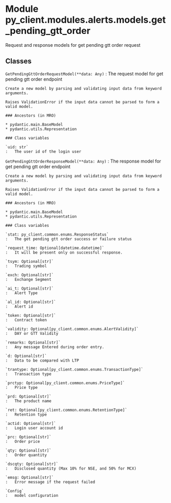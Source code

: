 Module py_client.modules.alerts.models.get_pending_gtt_order
============================================================
Request and response models for get pending gtt order request

Classes
-------

`GetPendingGttOrderRequestModel(**data: Any)`
:   The request model for get pending gtt order endpoint
    
    Create a new model by parsing and validating input data from keyword arguments.
    
    Raises ValidationError if the input data cannot be parsed to form a valid model.

    ### Ancestors (in MRO)

    * pydantic.main.BaseModel
    * pydantic.utils.Representation

    ### Class variables

    `uid: str`
    :   The user id of the login user

`GetPendingGttOrderResponseModel(**data: Any)`
:   The response model for get pending gtt order endpoint
    
    Create a new model by parsing and validating input data from keyword arguments.
    
    Raises ValidationError if the input data cannot be parsed to form a valid model.

    ### Ancestors (in MRO)

    * pydantic.main.BaseModel
    * pydantic.utils.Representation

    ### Class variables

    `stat: py_client.common.enums.ResponseStatus`
    :   The get pending gtt order success or failure status

    `request_time: Optional[datetime.datetime]`
    :   It will be present only on successful response.

    `tsym: Optional[str]`
    :   Trading symbol

    `exch: Optional[str]`
    :   Exchange Segment

    `ai_t: Optional[str]`
    :   Alert Type

    `al_id: Optional[str]`
    :   Alert id

    `token: Optional[str]`
    :   Contract token

    `validity: Optional[py_client.common.enums.AlertValidity]`
    :   DAY or GTT Validity

    `remarks: Optional[str]`
    :   Any message Entered during order entry.

    `d: Optional[str]`
    :   Data to be compared with LTP

    `trantype: Optional[py_client.common.enums.TransactionType]`
    :   Transaction type

    `prctyp: Optional[py_client.common.enums.PriceType]`
    :   Price type

    `prd: Optional[str]`
    :   The product name

    `ret: Optional[py_client.common.enums.RetentionType]`
    :   Retention type

    `actid: Optional[str]`
    :   Login user account id

    `prc: Optional[str]`
    :   Order price

    `qty: Optional[str]`
    :   Order quantity

    `dscqty: Optional[str]`
    :   Disclosed quantity (Max 10% for NSE, and 50% for MCX)

    `emsg: Optional[str]`
    :   Error message if the request failed

    `Config`
    :   model configuration